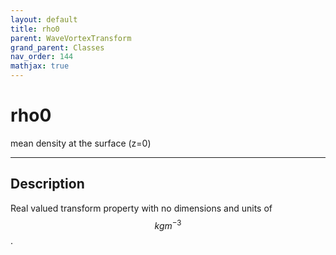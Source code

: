 ```yaml
---
layout: default
title: rho0
parent: WaveVortexTransform
grand_parent: Classes
nav_order: 144
mathjax: true
---
```


#  rho0

mean density at the surface (z=0)


---

## Description
Real valued transform property with no dimensions and units of $$kg m^{-3}$$.

